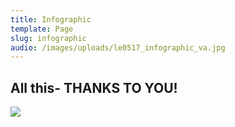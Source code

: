 ```yaml
---
title: Infographic
template: Page
slug: infographic
audio: /images/uploads/le0517_infographic_va.jpg
---
```

## All this- THANKS TO YOU!

![](/images/uploads/le0517_infographic_va.jpg)
